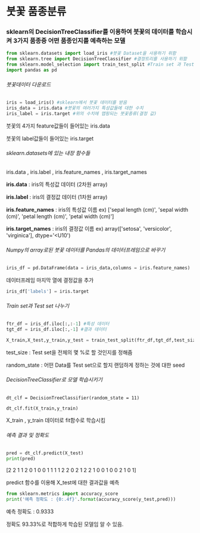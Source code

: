 <h1>붓꽃 품종분류</h1>

### sklearn의 DecisionTreeClassifier를 이용하여 붓꽃의 데이터를 학습시켜 3가지 품종중 어떤 품종인지를 예측하는 모델

```python
from sklearn.datasets import load_iris #붓꽃 Dataset을 사용하기 위함
from sklearn.tree import DecisionTreeClassifier #결정트리를 사용하기 위함
from sklearn.model_selection import train_test_split #Train set 과 Test set을 구분하기 위함
import pandas as pd
```



###### 붓꽃데이터 다운로드

```python
iris = load_iris() #sklearn에서 붓꽃 데이터를 받음
iris_data = iris.data #붓꽃의 여러가지 특성값들에 대한 수치
iris_label = iris.target #위의 수치에 맵핑되는 붓꽃종류(결정 값)
```

붓꽃의 4가지 feature값들이 들어있는 iris.data

붓꽃의 label값들이 들어있는 iris.target



###### sklearn.datasets에 있는 내장 함수들

iris.data , iris.label , iris.feature_names , iris.target_names

**iris.data** : iris의 특성값 데이터 (2차원 array)

**iris.label** : iris의 결정값 데이터 (1차원 array)

**iris.feature_names** : iris의 특성값 이름 ex) ['sepal length (cm)', 'sepal width (cm)', 'petal length (cm)', 'petal width (cm)']

**iris.target_names** : iris의 결정값 이름 ex) array(['setosa', 'versicolor', 'virginica'], dtype='<U10')



###### Numpy의 array로된 붓꽃 데이터를 Pandas의 데이터프레임으로 바꾸기

```python
iris_df = pd.DataFrame(data = iris_data,columns = iris.feature_names)
```



데이터프레임 마지막 열에 결정값을 추가

```python
iris_df['labels'] = iris.target
```



###### Train set과 Test set 나누기

```python
ftr_df = iris_df.iloc[:,:-1] #특성 데이터    
tgt_df = iris_df.iloc[:,-1] #결과 데이터

X_train,X_test,y_train,y_test = train_test_split(ftr_df,tgt_df,test_size = 0.2,random_state = 11)
```

test_size : Test set을 전체의 몇 %로 할 것인지를 정해줌

random_state : 어떤 Data를 Test set으로 할지 랜덤하게 정하는 것에 대한 seed



###### DecisionTreeClassifier로 모델 학습시키기

```
dt_clf = DecisionTreeClassifier(random_state = 11)

dt_clf.fit(X_train,y_train)
```

X_train , y_train 데이터로 fit함수로 학습시킴



###### 예측 결과 및 정확도

```python
pred = dt_clf.predict(X_test)
print(pred)
```

[2 2 1 1 2 0 1 0 0 1 1 1 1 2 2 0 2 1 2 2 1 0 0 1 0 0 2 1 0 1]



predict 함수를 이용해 X_test에 대한 결과값을 예측

```python
from sklearn.metrics import accuracy_score
print('예측 정확도 : {0:.4f}'.format(accuracy_score(y_test,pred)))
```

예측 정확도 : 0.9333



정확도 93.33%로 적합하게 학습된 모델임 알 수 있음.